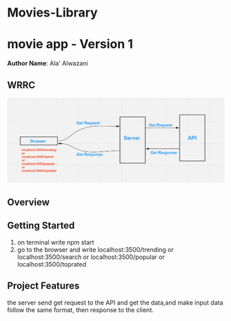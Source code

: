 # Movies-Library

# movie app - Version 1

**Author Name**: Ala' Alwazani

## WRRC
![WRRC App Task12](./images/Task12.PNG)
## Overview

## Getting Started
<!-- What are the steps that a user must take in order to build this app on their own machine and get it running? -->
1. on terminal write npm start
2. go to the browser and write localhost:3500/trending or localhost:3500/search or localhost:3500/popular or localhost:3500/toprated

## Project Features
<!-- What are the features included in you app -->
the server send get request to the API and get the data,and make input data follow the same format, then response to the client. 
